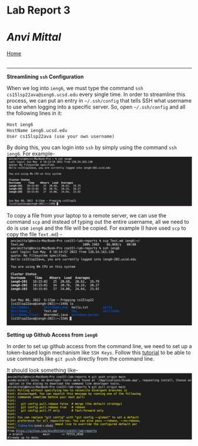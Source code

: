 # Lab Report 3
# *Anvi Mittal*

[Home](index.html)
<br />
<br />

***

**Streamlining `ssh` Configuration**

When we log into `ieng6`, we must type the command `ssh cs15lsp22ava@ieng6.ucsd.edu` every single time. In order to streamline this process, we can put an entry in `~/.ssh/config` that tells SSH what username to use when logging into a specific server. So, open `~/.ssh/config` and all the following lines in it:

```
Host ieng6
HostName ieng6.ucsd.edu
User cs15lsp22ava (use your own username)
```


By doing this, you can login into `ssh` by simply using the command `ssh ieng6`. For example-
![Image](ssh_ieng6.png)

To copy a file from your laptop to a remote server, we can use the command `scp` and instead of typing out the entire username, all we need to do is use `ieng6` and the file will be copied. 
For example (I have used `scp` to copy the file `Text.md`) -
![Image](scp.png)

**Setting up Github Access from `ieng6`**

In order to set up github access from the command line, we need to set up a token-based login mechanism like `SSH Keys`. Follow this [tutorial](https://docs.github.com/en/authentication/connecting-to-github-with-ssh/adding-a-new-ssh-key-to-your-github-account)
to be able to use commands like `git push` directly from the command line. 

It should look something like-
![Image](github.png)